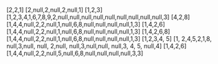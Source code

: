 [2,2,1]
[2,null,2,null,2,null,1]
[1,2,3]
[1,2,3,4,1,6,7,8,9,2,null,null,null,null,null,null,null,null,null,3]
[4,2,8]
[1,4,4,null,2,2,null,1,null,6,8,null,null,null,null,1,3]
[1,4,2,6]
[1,4,4,null,2,2,null,1,null,6,8,null,null,null,null,1,3]
[1,4,2,6,8]
[1,4,4,null,2,2,null,1,null,6,8,null,null,null,null,1,3]
[1,2,3,4, 5]
[1, 2,4,5,2,1,8, null,3,null, null, 2,null, null,3,null,null, null,3, 4, 5, null,4]
[1,4,2,6]
[1,4,4,null,2,2,null,5,null,6,8,null,null,null,null,3,3]